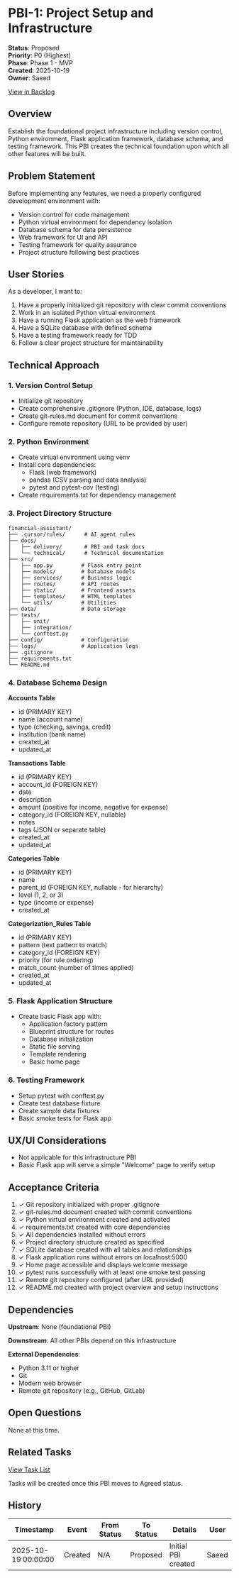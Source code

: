 # PBI-1: Project Setup and Infrastructure

**Status**: Proposed  
**Priority**: P0 (Highest)  
**Phase**: Phase 1 - MVP  
**Created**: 2025-10-19  
**Owner**: Saeed

[View in Backlog](../backlog.md#user-content-1)

## Overview

Establish the foundational project infrastructure including version control, Python environment, Flask application framework, database schema, and testing framework. This PBI creates the technical foundation upon which all other features will be built.

## Problem Statement

Before implementing any features, we need a properly configured development environment with:
- Version control for code management
- Python virtual environment for dependency isolation
- Database schema for data persistence
- Web framework for UI and API
- Testing framework for quality assurance
- Project structure following best practices

## User Stories

As a developer, I want to:
1. Have a properly initialized git repository with clear commit conventions
2. Work in an isolated Python virtual environment
3. Have a running Flask application as the web framework
4. Have a SQLite database with defined schema
5. Have a testing framework ready for TDD
6. Follow a clear project structure for maintainability

## Technical Approach

### 1. Version Control Setup
- Initialize git repository
- Create comprehensive .gitignore (Python, IDE, database, logs)
- Create git-rules.md document for commit conventions
- Configure remote repository (URL to be provided by user)

### 2. Python Environment
- Create virtual environment using venv
- Install core dependencies:
  - Flask (web framework)
  - pandas (CSV parsing and data analysis)
  - pytest and pytest-cov (testing)
- Create requirements.txt for dependency management

### 3. Project Directory Structure
```
financial-assistant/
├── .cursor/rules/      # AI agent rules
├── docs/
│   ├── delivery/       # PBI and task docs
│   └── technical/      # Technical documentation
├── src/
│   ├── app.py         # Flask entry point
│   ├── models/        # Database models
│   ├── services/      # Business logic
│   ├── routes/        # API routes
│   ├── static/        # Frontend assets
│   ├── templates/     # HTML templates
│   └── utils/         # Utilities
├── data/              # Data storage
├── tests/
│   ├── unit/
│   ├── integration/
│   └── conftest.py
├── config/            # Configuration
├── logs/              # Application logs
├── .gitignore
├── requirements.txt
└── README.md
```

### 4. Database Schema Design

**Accounts Table**
- id (PRIMARY KEY)
- name (account name)
- type (checking, savings, credit)
- institution (bank name)
- created_at
- updated_at

**Transactions Table**
- id (PRIMARY KEY)
- account_id (FOREIGN KEY)
- date
- description
- amount (positive for income, negative for expense)
- category_id (FOREIGN KEY, nullable)
- notes
- tags (JSON or separate table)
- created_at
- updated_at

**Categories Table**
- id (PRIMARY KEY)
- name
- parent_id (FOREIGN KEY, nullable - for hierarchy)
- level (1, 2, or 3)
- type (income or expense)
- created_at

**Categorization_Rules Table**
- id (PRIMARY KEY)
- pattern (text pattern to match)
- category_id (FOREIGN KEY)
- priority (for rule ordering)
- match_count (number of times applied)
- created_at
- updated_at

### 5. Flask Application Structure
- Create basic Flask app with:
  - Application factory pattern
  - Blueprint structure for routes
  - Database initialization
  - Static file serving
  - Template rendering
  - Basic home page

### 6. Testing Framework
- Setup pytest with conftest.py
- Create test database fixture
- Create sample data fixtures
- Basic smoke tests for Flask app

## UX/UI Considerations

- Not applicable for this infrastructure PBI
- Basic Flask app will serve a simple "Welcome" page to verify setup

## Acceptance Criteria

1. ✓ Git repository initialized with proper .gitignore
2. ✓ git-rules.md document created with commit conventions
3. ✓ Python virtual environment created and activated
4. ✓ requirements.txt created with core dependencies
5. ✓ All dependencies installed without errors
6. ✓ Project directory structure created as specified
7. ✓ SQLite database created with all tables and relationships
8. ✓ Flask application runs without errors on localhost:5000
9. ✓ Home page accessible and displays welcome message
10. ✓ pytest runs successfully with at least one smoke test passing
11. ✓ Remote git repository configured (after URL provided)
12. ✓ README.md created with project overview and setup instructions

## Dependencies

**Upstream**: None (foundational PBI)

**Downstream**: All other PBIs depend on this infrastructure

**External Dependencies**:
- Python 3.11 or higher
- Git
- Modern web browser
- Remote git repository (e.g., GitHub, GitLab)

## Open Questions

None at this time.

## Related Tasks

[View Task List](./tasks.md)

Tasks will be created once this PBI moves to Agreed status.

## History

| Timestamp | Event | From Status | To Status | Details | User |
|-----------|-------|-------------|-----------|---------|------|
| 2025-10-19 00:00:00 | Created | N/A | Proposed | Initial PBI created | Saeed |

